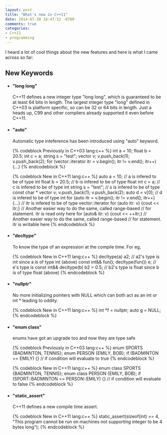 ```yaml
---
layout: post
title: "What's new in C++11"
date: 2014-07-30 18:47:52 -0700
comments: true
categories: 
- C++11
- programming
---
```


I heard a lot of cool things about the new features and here is what I came across so far:

## New Keywords

* #### "long long"

   C++11 defines a new integer type "long long", which is guaranteed to be at least 64 bits in length. The largest integer type "long" defined in C++03 is platform specific, so can be 32 or 64 bits in length. Just a heads up, C99 and other compliers already supported it even before C++11.

* #### "auto"

  Automatic type inteference has been introduced using "auto" keyword.

  {% codeblock Previously in C++03 lang:c++ %}
  int a = 10;
  float b = 20.5;
  int c = a;
  string s = "test";
  vector<int> v;
  v.push_back(1);
  v.push_back(2);
  for (vector<int>::iterator itr = v.begin(); itr != v.end(); itr++) {...}
  {% endcodeblock %}

  {% codeblock New in C++11 lang:c++ %}
  auto a = 10;                 // a is infered to be of type int
  float b = 20.5;              // b is infered to be of type float
  int c = a;                   // c is infered to be of type int
  string s = "test";           // s is infered to be of type const char *
  vector<int> v;
  v.push_back(1);
  v.push_back(2);
  auto d = v[0];               // d is infered to be of type int
  for (auto itr = v.begin(); itr != v.end(); itr++) {...}	// itr is infered to be of type vector<int>::iterator
  for (auto itr: v) {cout << itr;}                              // Another easier way to do the same, called range-based 
                                                                // for statement. itr is read only here
  for (auto& itr: v) {cout << ++itr;}                           // Another easier way to do the same, called range-based 
                                                                // for statement. itr is writable here
  {% endcodeblock %}

* #### "decltype"

  To know the type of an expression at the compile time. For eg,

  {% codeblock New in C++11 lang:c++ %}
  decltype(a) a2;              // a2's type is int since a is of type int (above)
  const int&& fun();
  decltype(fun()) e;           // e's type is const int&&
  decltype(b) b2 = 0.5;        // b2's type is float since b is of type float (above)
  {% endcodeblock %}

* #### "nullptr"

  No more initializing pointers with NULL which can both act as an int or int * leading to oddity.

  {% codeblock New in C++11 lang:c++ %}
  int *f = nullptr;
  auto g = NULL;
  {% endcodeblock %}

* #### "enum class"

  enums have got an upgrade too and now they are type safe

  {% codeblock Previously in C++03 lang:c++ %}
  enum SPORTS {BADMINTON, TENNIS};
  enum PERSON {EMILY, BOB};
  if (BADMINTON == EMILY) {}   // if condition will evaluate to true
  {% endcodeblock %}

  {% codeblock New in C++11 lang:c++ %}
  enum class SPORTS {BADMINTON, TENNIS};
  enum class PERSON {EMILY, BOB};
  if (SPORT::BADMINTON == PERSON::EMILY) {}   // if condition will evaluate to false
  {% endcodeblock %}

* #### "static_assert"

  C++11 defines a new compile time assert.

  {% codeblock New in C++11 lang:c++ %}
  static_assert(sizeof(int) == 4, "This program cannot be run on machines not supporting integer to be 4 bytes long");
  {% endcodeblock %}

